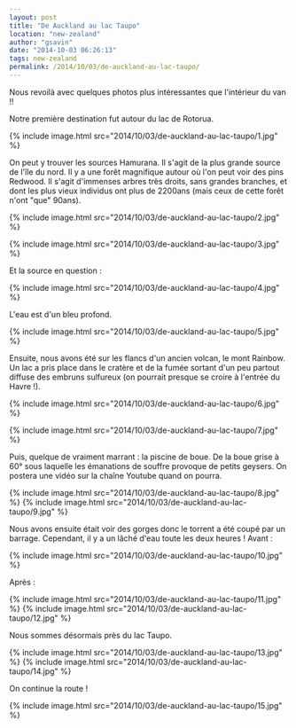 ```yaml
---
layout: post
title: "De Auckland au lac Taupo"
location: "new-zealand"
author: "gsavin"
date: "2014-10-03 06:26:13"
tags: new-zealand
permalink: /2014/10/03/de-auckland-au-lac-taupo/
---
```

Nous revoilà avec quelques photos plus intéressantes que l'intérieur du van !!

Notre première destination fut autour du lac de Rotorua.

{% include image.html src="2014/10/03/de-auckland-au-lac-taupo/1.jpg" %}

On peut y trouver les sources Hamurana. Il s'agit de la plus grande source de l'île du nord. Il y a une forêt magnifique autour où l'on peut voir des pins Redwood. Il s'agit d'immenses arbres très droits, sans grandes branches, et dont les plus vieux individus ont plus de 2200ans (mais ceux de cette forêt n'ont "que" 90ans).

{% include image.html src="2014/10/03/de-auckland-au-lac-taupo/2.jpg" %}

{% include image.html src="2014/10/03/de-auckland-au-lac-taupo/3.jpg" %}

Et la source en question :

{% include image.html src="2014/10/03/de-auckland-au-lac-taupo/4.jpg" %}

L'eau est d'un bleu profond.

{% include image.html src="2014/10/03/de-auckland-au-lac-taupo/5.jpg" %}

Ensuite, nous avons été sur les flancs d'un ancien volcan, le mont Rainbow. Un lac a pris place dans le cratère et de la fumée sortant d'un peu partout diffuse des embruns sulfureux (on pourrait presque se croire à l'entrée du Havre !).

{% include image.html src="2014/10/03/de-auckland-au-lac-taupo/6.jpg" %}

{% include image.html src="2014/10/03/de-auckland-au-lac-taupo/7.jpg" %}

Puis, quelque de vraiment marrant : la piscine de boue. De la boue grise à 60° sous laquelle les émanations de souffre provoque de petits geysers. On postera une vidéo sur la chaîne Youtube quand on pourra.

{% include image.html src="2014/10/03/de-auckland-au-lac-taupo/8.jpg" %}
{% include image.html src="2014/10/03/de-auckland-au-lac-taupo/9.jpg" %}

Nous avons ensuite était voir des gorges donc le torrent a été coupé par un barrage. Cependant, il y a un lâché d'eau toute les deux heures ! Avant :

{% include image.html src="2014/10/03/de-auckland-au-lac-taupo/10.jpg" %}

Après :

{% include image.html src="2014/10/03/de-auckland-au-lac-taupo/11.jpg" %}
{% include image.html src="2014/10/03/de-auckland-au-lac-taupo/12.jpg" %}

Nous sommes désormais près du lac Taupo.

{% include image.html src="2014/10/03/de-auckland-au-lac-taupo/13.jpg" %}
{% include image.html src="2014/10/03/de-auckland-au-lac-taupo/14.jpg" %}

On continue la route !

{% include image.html src="2014/10/03/de-auckland-au-lac-taupo/15.jpg" %}
